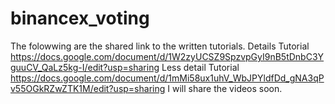 # binancex_voting
The folowwing are the shared link to the written tutorials.
Details Tutorial https://docs.google.com/document/d/1W2zyUCSZ9SpzvpGyI9nB5tDnbC3YguuCV_QaLz5kg-I/edit?usp=sharing
Less detail Tutorial https://docs.google.com/document/d/1mMi58ux1uhV_WbJPYldfDd_gNA3qPv55OGkRZwZTK1M/edit?usp=sharing
I will share the videos soon.
